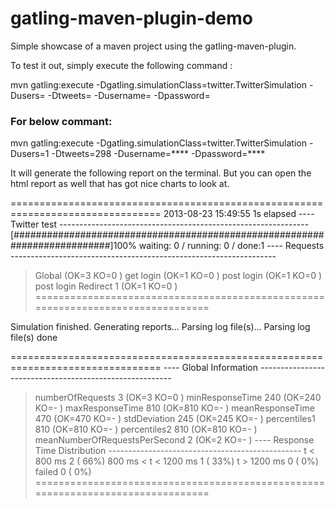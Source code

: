 gatling-maven-plugin-demo
=========================

Simple showcase of a maven project using the gatling-maven-plugin.

To test it out, simply execute the following command :

mvn gatling:execute -Dgatling.simulationClass=twitter.TwitterSimulation -Dusers=<no-of-concurent-users> -Dtweets=<no-of-your-tweets> -Dusername=<twitter-user-name> -Dpassword=<twitter-password>

### For below commant:
mvn gatling:execute -Dgatling.simulationClass=twitter.TwitterSimulation -Dusers=1 -Dtweets=298 -Dusername=**** -Dpassword=****

It will generate the following report on the terminal. But you can open the html report as well that has got nice charts to look at.


================================================================================
2013-08-23 15:49:55                                           1s elapsed
---- Twitter test --------------------------------------------------------------
[##########################################################################]100%
          waiting: 0      / running: 0      / done:1
---- Requests ------------------------------------------------------------------
> Global                                                   (OK=3      KO=0     )
> get login                                                (OK=1      KO=0     )
> post login                                               (OK=1      KO=0     )
> post login Redirect 1                                    (OK=1      KO=0     )
================================================================================

Simulation finished.
Generating reports...
Parsing log file(s)...
Parsing log file(s) done

================================================================================
---- Global Information --------------------------------------------------------
> numberOfRequests                                       3 (OK=3      KO=0     )
> minResponseTime                                      240 (OK=240    KO=-     )
> maxResponseTime                                      810 (OK=810    KO=-     )
> meanResponseTime                                     470 (OK=470    KO=-     )
> stdDeviation                                         245 (OK=245    KO=-     )
> percentiles1                                         810 (OK=810    KO=-     )
> percentiles2                                         810 (OK=810    KO=-     )
> meanNumberOfRequestsPerSecond                          2 (OK=2      KO=-     )
---- Response Time Distribution ------------------------------------------------
> t < 800 ms                                             2 ( 66%)
> 800 ms < t < 1200 ms                                   1 ( 33%)
> t > 1200 ms                                            0 (  0%)
> failed                                                 0 (  0%)
================================================================================
